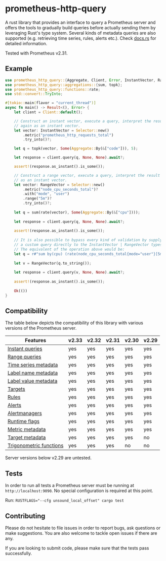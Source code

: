 # prometheus-http-query

A rust library that provides an interface to query a Prometheus server and offers the tools to gradually build queries before actually sending them by leveraging Rust's type system. Several kinds of metadata queries are also supported (e.g. retrieving time series, rules, alerts etc.). Check [docs.rs](https://docs.rs/prometheus-http-query) for detailed information.

Tested with Prometheus v2.31.

## Example

```rust
use prometheus_http_query::{Aggregate, Client, Error, InstantVector, RangeVector, Selector};
use prometheus_http_query::aggregations::{sum, topk};
use prometheus_http_query::functions::rate;
use std::convert::TryInto;

#[tokio::main(flavor = "current_thread")]
async fn main() -> Result<(), Error> {
    let client = Client::default();

    // Construct an instant vector, execute a query, interpret the result
    // again as an instant vector.
    let vector: InstantVector = Selector::new()
        .metric("prometheus_http_requests_total")
        .try_into()?;

    let q = topk(vector, Some(Aggregate::By(&["code"])), 5);

    let response = client.query(q, None, None).await?;

    assert!(response.as_instant().is_some());

    // Construct a range vector, execute a query, interpret the result
    // as an instant vector.
    let vector: RangeVector = Selector::new()
        .metric("node_cpu_seconds_total")?
        .with("mode", "user")
        .range("5m")?
        .try_into()?;
	
    let q = sum(rate(vector), Some(Aggregate::By(&["cpu"])));
    
    let response = client.query(q, None, None).await?;
    
    assert!(response.as_instant().is_some());
    
    // It is also possible to bypass every kind of validation by supplying
    // a custom query directly to the InstantVector | RangeVector types.
    // The equivalent of the operation above would be:
    let q = r#"sum by(cpu) (rate(node_cpu_seconds_total{mode="user"}[5m]))"#;
    
    let v = RangeVector(q.to_string());
    
    let response = client.query(v, None, None).await?;
    
    assert!(response.as_instant().is_some());
   
    Ok(())
}
```

## Compatibility

The table below depicts the compatibility of this library with various versions of the Prometheus server.

| Features | v2.33 | v2.32 | v2.31 | v2.30 | v2.29 |
|---|---|---|---|---|---|
| [Instant queries](https://prometheus.io/docs/prometheus/latest/querying/api/#instant-queries) | yes | yes | yes | yes | yes |
| [Range queries](https://prometheus.io/docs/prometheus/latest/querying/api/#range-queries) | yes | yes | yes | yes | yes |
| [Time series metadata](https://prometheus.io/docs/prometheus/latest/querying/api/#finding-series-by-label-matchers) | yes | yes | yes | yes | yes |
| [Label name metadata](https://prometheus.io/docs/prometheus/latest/querying/api/#getting-label-names) | yes | yes | yes | yes | yes |
| [Label value metadata](https://prometheus.io/docs/prometheus/latest/querying/api/#querying-label-values) | yes | yes | yes | yes | yes |
| [Targets](https://prometheus.io/docs/prometheus/latest/querying/api/#targets) | yes | yes | yes | yes | yes |
| [Rules](https://prometheus.io/docs/prometheus/latest/querying/api/#rules) | yes | yes | yes | yes | yes |
| [Alerts](https://prometheus.io/docs/prometheus/latest/querying/api/#alerts) | yes | yes | yes | yes | yes |
| [Alertmanagers](https://prometheus.io/docs/prometheus/latest/querying/api/#alertmanagers) | yes | yes | yes | yes | yes |
| [Runtime flags](https://prometheus.io/docs/prometheus/latest/querying/api/#flags) | yes | yes | yes | yes | yes |
| [Metric metadata](https://prometheus.io/docs/prometheus/latest/querying/api/#querying-metric-metadata) | yes | yes | yes | yes | yes |
| [Target metadata](https://prometheus.io/docs/prometheus/latest/querying/api/#querying-target-metadata) | yes | yes | yes | yes | no |
| [Trigonometric functions](https://prometheus.io/docs/prometheus/latest/querying/functions/#trigonometric-functions) | yes | yes | yes | no | no |

Server versions below v2.29 are untested.

## Tests

In order to run all tests a Prometheus server must be running at `http://localhost:9090`. No special configuration is required at this point.

Run: `RUSTFLAGS="--cfg unsound_local_offset" cargo test`

## Contributing

Please do not hesitate to file issues in order to report bugs, ask questions or make suggestions. You are also welcome to tackle open issues if there are any.

If you are looking to submit code, please make sure that the tests pass successfully.


